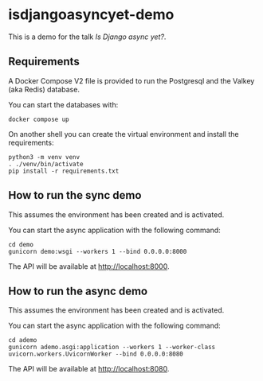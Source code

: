# isdjangoasyncyet-demo

This is a demo for the talk *Is Django async yet?*.

## Requirements

A Docker Compose V2 file is provided to run the Postgresql and the Valkey (aka Redis) database.

You can start the databases with:

```
docker compose up
```

On another shell you can create the virtual environment and install the requirements:

```
python3 -m venv venv
. ./venv/bin/activate
pip install -r requirements.txt
```

## How to run the sync demo

This assumes the environment has been created and is activated.

You can start the async application with the following command:

```
cd demo
gunicorn demo:wsgi --workers 1 --bind 0.0.0.0:8000
```

The API will be available at [http://localhost:8000](http://localhost:8000).

## How to run the async demo

This assumes the environment has been created and is activated.

You can start the async application with the following command:

```
cd ademo
gunicorn ademo.asgi:application --workers 1 --worker-class uvicorn.workers.UvicornWorker --bind 0.0.0.0:8080
```

The API will be available at [http://localhost:8080](http://localhost:8080).
